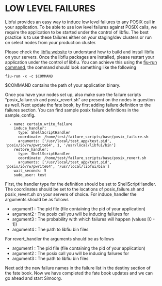 # LOW LEVEL FAILURES
Libfui provides an easy way to induce low level failures to any POSIX call in your application. To be able to use low level failures against POSIX calls, we require the application to be started under the control of libfiu. The best practice is to use these failures either on your staging/dev clusters or run on select nodes from your production cluster.

Please check the [libfiu website](https://blitiri.com.ar/p/libfiu/) to understand how to build and install libfiu on your servers. Once the libfiu packages are installed, please restart your application under the control of libfiu. You can achieve this using the [fiu-run command](https://blitiri.com.ar/p/libfiu/doc/man-fiu-run.html), the command should look something like the following
```
fiu-run -x -c $COMMAND
```
$COMMAND contains the path of your application binary.

Once you have your nodes set up, also make sure the failure scripts “posix_failure.sh and posix_revert.sh” are present on the nodes in question as well. Next update the fate book, by first adding failure definition to the failures section. You can find sample posix failure definitions in the sample_config.

```
  - name: certain_write_failure
    induce_handler:
      type: ShellScriptHandler
      coordinate: /home/test/failure_scripts/base/posix_failure.sh
      arguments: ['/usr/local/test_app/test.pid', 'posix/io/rw/pwrite64', 1, '/usr/local/libfui/bin']
    restore_handler:
      type: ShellScriptHandler
      coordinate: /home/test/failure_scripts/base/posix_revert.sh
      arguments: ['/usr/local/test_app/test.pid', 'posix/io/rw/pwrite64', '/usr/local/libfui/bin']
    wait_seconds: 5
    sudo_user: test
```

First, the handler type for the definition should be set to ShellScriptHandler. The coordinates should be set to the locations of posix_failure.sh and posix_revert.sh on your servers of choice. For induce_handler the arguments should be as follows

* argument1 : The pid file (file containing the pid of your application)
* argument2 : The posix call you will be inducing failures for
* argument3 : The probability with which failures will happen (values [0 - 1])
* argument4 : The path to libfiu bin files

For revert_handler the arguments should be as follows
* argument1 : The pid file (file containing the pid of your application)
* argument2 : The posix call you will be inducing failures for
* argument3 : The path to libfiu bin files


Next add the new failure names in the failure list in the destiny section of the fate book. Now we have completed the fate book updates and we can go ahead and start Simoorg.
